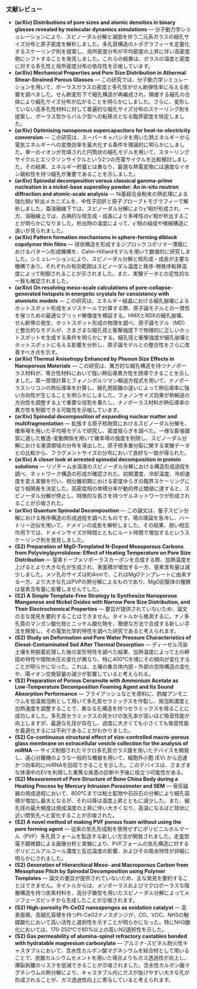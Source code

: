 ### 文献レビュー
- **(arXiv) Distributions of pore sizes and atomic densities in binary glasses revealed by molecular dynamics simulations** — 分子動力学シミュレーションにより、スピノーダル分解と凝固を伴う二元系ガラスの細孔サイズ分布と原子密度を解析しました。多孔質構造のトポグラフィーを定量化するスケーリング則を提案し、局所密度分布が平均密度の上昇に伴い高密度側にシフトすることを発見しました。これらの結果は、ガラスの温度と密度に対する多孔性と局所密度分布の依存性を示唆しています。
- **(arXiv) Mechanical Properties and Pore Size Distribution in Athermal Shear-Strained Porous Glasses** — この研究では、分子動力学シミュレーションを用いて、ポーラスガラスの密度と多孔性がせん断弾性率に与える影響を調べました。せん断変形下で細孔構造が再編成され、隣接する細孔の合体により細孔サイズ分布が広がることを明らかにしました。さらに、変形していない高多孔性材料に対して普遍的な細孔サイズ分布のスケーリング則を提案し、ポーラス型からバルク型への転移点となる臨界密度を特定しました。
- **(arXiv) Optimising nanoporous supercapacitors for heat-to-electricity conversion** — この研究は、スーパーキャパシタを用いた熱エネルギーから電気エネルギーへの変換効率を最大化する条件を理論的に明らかにしました。単一のイオンが充填された円筒状の細孔モデルを用いて、スターリングサイクルとエリクソンサイクルという2つの充電サイクルを比較検討しました。その結果、エネルギー貯蔵とは異なり、最適な熱電変換には適度なイオン親和性を持つ細孔が重要であることを示しました。
- **(arXiv) Spinodal decomposition versus classical gamma-prime nucleation in a nickel-base superalloy powder: An in-situ neutron diffraction and atomic-scale analysis** — Ni基超合金粉末の熱処理による強化相γ'析出メカニズムを、中性子回折と原子プローブトモグラフィーで解析しました。亜溶融線下では、スピノーダル分解によりγ'相が形成され、一方、溶融線上では、古典的な核生成・成長により多峰性のγ'相が析出することが明らかになりました。析出時の温度によって、γ'相の組成や微細構造に違いが見られました。
- **(arXiv) Pattern formation mechanisms in sphere-forming diblock copolymer thin films** — 球状構造を形成するジブロックコポリマー薄膜におけるパターン形成機構を、Cahn-Hilliardモデルを用いて数値的に研究しました。シミュレーションにより、スピノーダル分解と核形成・成長が主要な機構であり、それぞれの有効範囲はスピノーダル温度と秩序-無秩序転移温度によって制御されることが示されました。また、実験データとの定性的な一致も確認されました。
- **(arXiv) On resolving meso-scale calculations of pore-collapse-generated hotspots in energetic crystals for consistency with atomistic models** — この研究は、エネルギー結晶における細孔崩壊によるホットスポット形成をメゾスケールで計算する際、原子論モデルとの一貫性を保つための最適なグリッド解像度を検証する。HMXとRDXの細孔崩壊、せん断帯の発生、ホットスポット形成の物理を調べ、原子論モデル（MD）と整合的なモデルが、さまざまな細孔径と衝撃強度下で物理的に正しいホットスポットを生成する条件を明らかにする。細孔径と衝撃強度が細孔崩壊とホットスポットに与える影響を分析し、原子論モデルとの整合性をさらに改善すべき点を示す。
- **(arXiv) Thermal Anisotropy Enhanced by Phonon Size Effects in Nanoporous Materials** — この研究は、異方的な細孔構造を持つナノポーラス材料が、等方性材料において強い熱伝導異方性を誘導できることを示しました。第一原理計算とフォノンボルツマン輸送方程式を用いて、ナノポーラスシリコンの熱伝導率を計算し、細孔間距離の違いによって熱伝導率に強い方向性が生じることを明らかにしました。フォノンサイズ効果が熱輸送の方向性を調整する上で重要な役割を果たし、ナノポーラス材料が熱伝導率の異方性を制御できる可能性を示唆しています。
- **(arXiv) Spinodal decomposition of expanding nuclear matter and multifragmentation** — 拡張する原子核物質におけるスピノーダル分解を、確率場を用いた平均場モデルで研究し、密度揺らぎを調べた。一様な膨張媒質に適した散逸-変動関係を用いて確率場の強度を制限し、スピノーダル分解における液滴領域の分布を導出した。原子核多重分裂に関する実験データとの比較から、フラグメントサイズの分布において良好な一致が得られた。
- **(arXiv) A closer look at arrested spinodal decomposition in protein solutions** — リゾチーム水溶液のスピノーダル分解における構造形成過程を調べ、ネットワーク構造の形成が確認された。初期濃度、冷却温度、冷却速度を変え実験を行い、相分離初期における密度ゆらぎの臨界スケーリングに従う相関長を決定した。高密度相の体積分率が動的停止閾値に達すると、スピノーダル分解が停止し、特徴的な長さを持つゲルネットワークが形成されることが示唆された。
- **(arXiv) Quantum Spinodal Decomposition** — この論文は、量子スピン分解における秩序構造の形成過程を調べたものです。場の理論を急冷し、ハートリー近似を用いて、ドメインの成長を解析しました。その結果、弱い相互作用下では、ドメインサイズが時間とともにルート時間で増加するというスケーリング則を発見しました。
- **(S2) Preparation of MgO-Templated N-Doped Mesoporous Carbons from Polyvinylpyrrolidone: Effect of Heating Temperature on Pore Size Distribution** — 窒素ドープメソポーラスカーボンを合成する際、加熱温度を上げるとより大きな孔が生成され、表面積が増加する一方、窒素含有量は減少しました。メソ孔のサイズは約4nmで、これはMgOテンプレートに由来する一方、より大きな孔はPVPの熱分解によるものであり、MgO前駆体の種類は窒素含有量に影響しませんでした。
- **(S2) A Simple Template‐Free Strategy to Synthesize Nanoporous Manganese and Nickel Oxides with Narrow Pore Size Distribution, and Their Electrochemical Properties** — 要旨が提供されていないため、論文の主な発見を要約することはできません。タイトルから推測するに、ナノ多孔質のマンガン酸化物とニッケル酸化物を、簡便な方法で合成する新しい手法を開発し、その電気化学的特性を調べた研究であると考えられます。
- **(S2) Study on Deformation and Pore Water Pressure Characteristics of Diesel-Contaminated Soil After Thermal Desorption** — ディーゼル汚染土壌を熱脱着処理した後の変形特性を調べた結果、加熱温度によって土の締固め特性や間隙水圧の変化が異なり、特に400℃を境にその傾向が変化することが明らかになった。これは、土壌の集合体内部・外部の空隙構造の変化や、陽イオン交換容量の減少が影響していると考えられる。
- **(S2) Preparation of Porous Ceramsite with Ammonium Acetate as Low-Temperature Decomposition Foaming Agent and Its Sound Absorption Performance** — フライアッシュなどを原料に、酢酸アンモニウムを低温発泡剤として用いて多孔質セラミックスを作製し、発泡剤濃度と加熱速度を調整することで、異なる孔構造を持つセラミックスを得ることに成功しました。多孔質セラミックスの見かけの気孔率が高いほど吸音性能が向上しますが、最適な孔径が存在し、過度に大きくても小さくても吸音性能を最適化するには不利であることがわかりました。
- **(S2) Co-continuous structural effect of size-controlled macro-porous glass membrane on extracellular vesicle collection for the analysis of miRNA** — サイズ制御されたマクロ多孔質ガラス膜を用いたデバイスを開発し、遠心分離機のような一般的な機器を用いて、細胞外小胞 (EV) から迅速かつ効率的にmiRNAを回収できることを示した。このデバイスは、さまざまな体液中のEVを利用した重篤な疾患の診断や予後に役立つ可能性がある。
- **(S2) Measurement of Pore Structure of Bone China Body during a Heating Process by Mercury Intrusion Porosimeter and SEM** — 骨灰磁器の焼成過程において、800℃までは粘土鉱物や石灰石の分解により細孔容積が増加し最大となるが、それ以降は温度上昇とともに減少した。また、細孔径の最大頻度は焼成温度の上昇に伴い大きくなり、高温になるほど球状に近い閉気孔へと変化することが示唆された。
- **(S2) A novel method of making PVF porous foam without using the pore forming agent** — 従来の気孔形成剤を使用せずにポリビニルホルマール（PVF）多孔質フォームを製造する新しい方法が開発されました。走査型電子顕微鏡による画像分析と実験により、PVFフォームの気孔構造に対するポリビニルアルコール濃度と反応温度の影響、およびその吸水特性が詳細に明らかにされました。
- **(S2) Generation of Hierarchical Meso‐ and Macroporous Carbon from Mesophase Pitch by Spinodal Decomposition using Polymer Templates** — 論文の要旨が提供されていないため、主な発見を要約することはできません。タイトルからは、メソポーラスおよびマクロポーラスな階層構造を持つ炭素材料を、高分子鋳型を用いたスピノーダル分解によってメソフェーズピッチから生成したことが示唆されます。
- **(S2) High-porosity Pt–CeO2 nanosponges as oxidation catalyst** — 高表面積、高細孔容積を持つPt-CeO2ナノスポンジが、CO、VOC、NH3の触媒酸化において高い活性と選択性を示すことが明らかになった。特にNH3酸化においては、170-250℃で80%以上の高いN2選択性を示した。
- **(S2) Gas permeability of alumina‐spinel refractory castables bonded with hydratable magnesium carboxylate** — アルミナ-スピネル耐火性キャスタブルにおいて、含水性カルボン酸マグネシウムを結合材として用いることで、炭酸カルシウムセメントを用いた場合よりもガス透過性が向上し、爆裂剥離のリスクを低減できることが示唆されました。含水性カルボン酸マグネシウムの熱分解により、キャスタブル内にガスが抜けやすい大きな孔が形成されることが、ガス透過性向上に寄与していると考えられます。